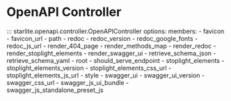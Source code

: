 # OpenAPI Controller

::: starlite.openapi.controller.OpenAPIController
    options:
        members:
            - favicon
            - favicon_url
            - path
            - redoc
            - redoc_version
            - redoc_google_fonts
            - redoc_js_url
            - render_404_page
            - render_methods_map
            - render_redoc
            - render_stoplight_elements
            - render_swagger_ui
            - retrieve_schema_json
            - retrieve_schema_yaml
            - root
            - should_serve_endpoint
            - stoplight_elements
            - stoplight_elements_version
            - stoplight_elements_css_url
            - stoplight_elements_js_url
            - style
            - swagger_ui
            - swagger_ui_version
            - swagger_css_url
            - swagger_js_ui_bundle
            - swagger_js_standalone_preset_js
